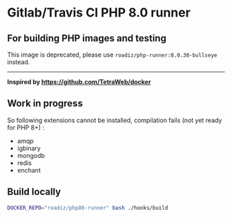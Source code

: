 # Gitlab/Travis CI PHP 8.0 runner
## For building PHP images and testing

This image is deprecated, please use `roadiz/php-runner:8.0.30-bullseye` instead.

---

**Inspired by https://github.com/TetraWeb/docker**

## Work in progress

So following extensions cannot be installed, compilation fails (not yet ready for PHP 8+) :

- amqp
- igbinary
- mongodb
- redis
- enchant

## Build locally

```bash
DOCKER_REPO="roadiz/php80-runner" bash ./hooks/build
```
